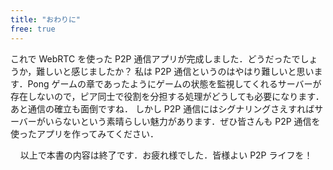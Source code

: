 ```yaml
---
title: "おわりに"
free: true
---
```


これで WebRTC を使った P2P 通信アプリが完成しました．どうだったでしょうか，難しいと感じましたか？
私は P2P 通信というのはやはり難しいと思います．Pong ゲームの章であったようにゲームの状態を監視してくれるサーバーが存在しないので，ピア同士で役割を分担する処理がどうしても必要になります．あと通信の確立も面倒ですね．
しかし P2P 通信にはシグナリングさえすればサーバーがいらないという素晴らしい魅力があります．ぜひ皆さんも P2P 通信を使ったアプリを作ってみてください．

&nbsp;
&nbsp;
以上で本書の内容は終了です．お疲れ様でした．皆様よい P2P ライフを！
